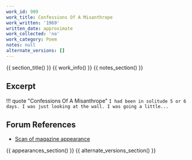 ```yaml
---
work_id: 909
work_title: Confessions Of A Misanthrope
work_written: '1969'
written_date: approximate
work_collected: 'no'
work_category: Poem
notes: null
alternate_versions: []
---
```


{{ section_title() }}
{{ work_info() }}
{{ notes_section() }}
## Excerpt
!!! quote "Confessions Of A Misanthrope"
    ```
    I had been in solitude
    5 or 6
    days. I was just looking at the
    wall. I was going a little...
    ```

## Forum References
- [Scan of magazine appearance](https://bukowskiforum.com/showthread.php?t=2834)

{{ appearances_section() }}
{{ alternate_versions_section() }}